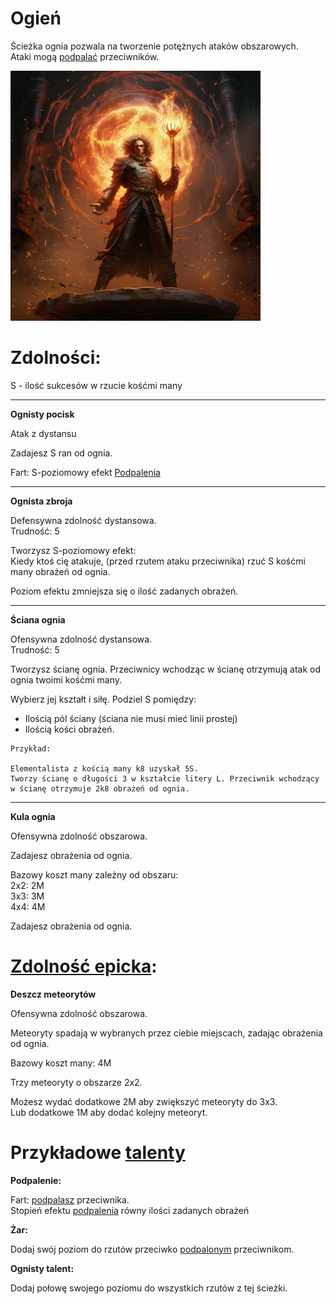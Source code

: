 # Ogień

Ścieżka ognia pozwala na tworzenie potężnych ataków obszarowych.\
Ataki mogą [podpalać](/docs/efekty/podpalenie.md) przeciwników.

<img src="imgs/ogien.png" width="400">

# Zdolności:

S - ilość sukcesów w rzucie kośćmi many

___

**Ognisty pocisk**

Atak z dystansu

Zadajesz S ran od ognia.

Fart: S-poziomowy efekt [Podpalenia](/docs/efekty/podpalenie.md)
___
**Ognista zbroja**

Defensywna zdolność dystansowa.\
Trudność: 5

Tworzysz S-poziomowy efekt:\
Kiedy ktoś cię atakuje, (przed rzutem ataku przeciwnika) rzuć S kośćmi many obrażeń od ognia.

Poziom efektu zmniejsza się o ilość zadanych obrażeń.
___
**Ściana ognia**

Ofensywna zdolność dystansowa.\
Trudność: 5

Tworzysz ścianę ognia. Przeciwnicy wchodząc w ścianę otrzymują atak od ognia twoimi kośćmi many.

Wybierz jej kształt i siłę.
Podziel S pomiędzy:
* Ilością pól ściany (ściana nie musi mieć linii prostej)
* Ilością kości obrażeń.

```
Przykład:

Elementalista z kością many k8 uzyskał 5S.
Tworzy ścianę o długości 3 w kształcie litery L. Przeciwnik wchodzący w ścianę otrzymuje 2k8 obrażeń od ognia.
```
___
**Kula ognia**

Ofensywna zdolność obszarowa.

Zadajesz obrażenia od ognia.

Bazowy koszt many zależny od obszaru:\
2x2: 2M\
3x3: 3M\
4x4: 4M

Zadajesz obrażenia od ognia.

# [Zdolność epicka](/docs/zdolnosc-epicka.md):

**Deszcz meteorytów**

Ofensywna zdolność obszarowa.

Meteoryty spadają w wybranych przez ciebie miejscach, zadając obrażenia od ognia.

Bazowy koszt many: 4M

Trzy meteoryty o obszarze 2x2.

Możesz wydać dodatkowe 2M aby zwiększyć meteoryty do 3x3.\
Lub dodatkowe 1M aby dodać kolejny meteoryt.

# Przykładowe [talenty](/docs/talent.md)

**Podpalenie:**

Fart: [podpalasz](/docs/efekty/podpalenie.md) przeciwnika.\
Stopień efektu [podpalenia](/docs/efekty/podpalenie.md) równy ilości zadanych obrażeń

**Żar:**

Dodaj swój poziom do rzutów przeciwko [podpalonym](/docs/efekty/podpalenie.md) przeciwnikom.

**Ognisty talent:**

Dodaj połowę swojego poziomu do wszystkich rzutów z tej ścieżki.

